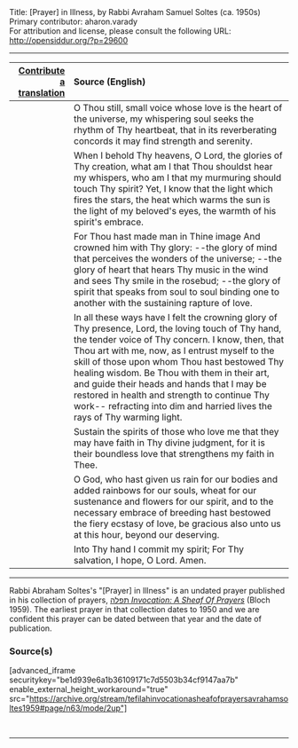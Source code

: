 <html>
<head></head>
<body>
Title: [Prayer] in Illness, by Rabbi Avraham Samuel Soltes (ca. 1950s)<br />
Primary contributor: aharon.varady<br />
For attribution and license, please consult the following URL: <a href="http://opensiddur.org/?p=29600">http://opensiddur.org/?p=29600</a>
<p />
<hr />

<table style="margin-left: auto;margin-right: auto;" class="draggable">
<thead><tr><th id="x" style="text-align: right;"><a href="/contributing/upload/">Contribute a translation</a></th><th style="text-align: left;">Source (English)</th></tr></thead>
<tbody>
<tr><td style="vertical-align:top;">
<div class="liturgy"><span lang="he">

</span></div></td>
 
<td style="vertical-align:top;">
<div class="english">
O Thou still, small voice
whose love
is the heart of the universe,
my whispering soul
seeks the rhythm of Thy heartbeat,
that
in its reverberating concords
it may find strength and serenity.
</div></td></tr>


<tr><td style="vertical-align:top;">
<div class="liturgy"><span lang="he">

</span></div></td>
 
<td style="vertical-align:top;">
<div class="english">
When I behold Thy heavens,
O Lord,
the glories of Thy creation,
what am I
that Thou shouldst hear my whispers,
who am I
that my murmuring
should touch Thy spirit?
Yet, I know
that
the light which fires the stars,
the heat which warms the sun
is the light of my beloved's eyes,
the warmth of his spirit's embrace.
</div></td></tr>


<tr><td style="vertical-align:top;">
<div class="liturgy"><span lang="he">

</span></div></td>
 
<td style="vertical-align:top;">
<div class="english">
For Thou hast made man in Thine image
And crowned him with Thy glory:
--the glory of mind
that perceives the wonders of the universe;
--the glory of heart
that hears Thy music in the wind
and sees Thy smile in the rosebud;
--the glory of spirit
that speaks from soul to soul
binding one to another
with the sustaining rapture of love.
</div></td></tr>


<tr><td style="vertical-align:top;">
<div class="liturgy"><span lang="he">

</span></div></td>
 
<td style="vertical-align:top;">
<div class="english">
In all these ways
have I felt
the crowning glory of Thy
presence, Lord,
the loving touch of Thy hand,
the tender voice of Thy concern.
I know, then,
that Thou art with me, now,
as I entrust myself
to the skill of those
upon whom Thou hast bestowed
Thy healing wisdom.
Be Thou with them
in their art,
and guide their heads and hands
that I may be restored in health
and strength
to continue Thy work--
refracting
into dim and harried lives
the rays of Thy warming light.
</div></td></tr>


<tr><td style="vertical-align:top;">
<div class="liturgy"><span lang="he">

</span></div></td>
 
<td style="vertical-align:top;">
<div class="english">
Sustain the spirits
of those who love me
that they may have faith
in Thy divine judgment,
for it is their boundless love
that strengthens my faith in Thee.
</div></td></tr>


<tr><td style="vertical-align:top;">
<div class="liturgy"><span lang="he">

</span></div></td>
 
<td style="vertical-align:top;">
<div class="english">
O God,
who hast given us rain for our bodies
and added rainbows for our souls,
wheat for our sustenance
and flowers for our spirit,
and to the necessary embrace of breeding
hast bestowed the fiery ecstasy of love,
be gracious also unto us
at this hour,
beyond our deserving.
</div></td></tr>


<tr><td style="vertical-align:top;">
<div class="liturgy"><span lang="he">

</span></div></td>
 
<td style="vertical-align:top;">
<div class="english">
Into Thy hand
I commit my spirit;
For Thy salvation, I hope,
O Lord.
Amen.
</div></td></tr>
</tbody></table>

<hr />

Rabbi Abraham Soltes's "[Prayer] in Illness" is an undated prayer published in his collection of prayers, <a href="http://opensiddur.org/?p=27974">תפלה <em>Invocation: A Sheaf Of Prayers</em></a> (Bloch 1959). The earliest prayer in that collection dates to 1950 and we are confident this prayer can be dated between that year and the date of publication.

<h3>Source(s)</h3>

[advanced_iframe securitykey="be1d939e6a1b36109171c7d5503b34cf9147aa7b" enable_external_height_workaround="true" src="https://archive.org/stream/tefilahinvocationasheafofprayersavrahamsoltes1959#page/n63/mode/2up"]

&nbsp;

<hr />

&nbsp;
</body>
</html>